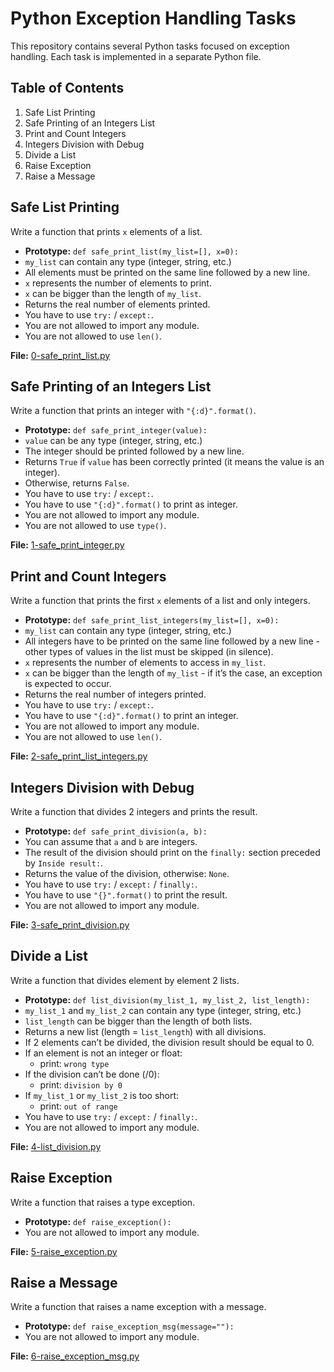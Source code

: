 # Python Exception Handling Tasks

This repository contains several Python tasks focused on exception handling. Each task is implemented in a separate Python file.

## Table of Contents

1. Safe List Printing
2. Safe Printing of an Integers List
3. Print and Count Integers
4. Integers Division with Debug
5. Divide a List
6. Raise Exception
7. Raise a Message

## Safe List Printing

Write a function that prints `x` elements of a list.

- **Prototype:** `def safe_print_list(my_list=[], x=0):`
- `my_list` can contain any type (integer, string, etc.)
- All elements must be printed on the same line followed by a new line.
- `x` represents the number of elements to print.
- `x` can be bigger than the length of `my_list`.
- Returns the real number of elements printed.
- You have to use `try:` / `except:`.
- You are not allowed to import any module.
- You are not allowed to use `len()`.

**File:** [0-safe_print_list.py](0-safe_print_list.py)

## Safe Printing of an Integers List

Write a function that prints an integer with `"{:d}".format()`.

- **Prototype:** `def safe_print_integer(value):`
- `value` can be any type (integer, string, etc.)
- The integer should be printed followed by a new line.
- Returns `True` if `value` has been correctly printed (it means the value is an integer).
- Otherwise, returns `False`.
- You have to use `try:` / `except:`.
- You have to use `"{:d}".format()` to print as integer.
- You are not allowed to import any module.
- You are not allowed to use `type()`.

**File:** [1-safe_print_integer.py](1-safe_print_integer.py)

## Print and Count Integers

Write a function that prints the first `x` elements of a list and only integers.

- **Prototype:** `def safe_print_list_integers(my_list=[], x=0):`
- `my_list` can contain any type (integer, string, etc.)
- All integers have to be printed on the same line followed by a new line - other types of values in the list must be skipped (in silence).
- `x` represents the number of elements to access in `my_list`.
- `x` can be bigger than the length of `my_list` - if it’s the case, an exception is expected to occur.
- Returns the real number of integers printed.
- You have to use `try:` / `except:`.
- You have to use `"{:d}".format()` to print an integer.
- You are not allowed to import any module.
- You are not allowed to use `len()`.

**File:** [2-safe_print_list_integers.py](2-safe_print_list_integers.py)

## Integers Division with Debug

Write a function that divides 2 integers and prints the result.

- **Prototype:** `def safe_print_division(a, b):`
- You can assume that `a` and `b` are integers.
- The result of the division should print on the `finally:` section preceded by `Inside result:`.
- Returns the value of the division, otherwise: `None`.
- You have to use `try:` / `except:` / `finally:`.
- You have to use `"{}".format()` to print the result.
- You are not allowed to import any module.

**File:** [3-safe_print_division.py](3-safe_print_division.py)

## Divide a List

Write a function that divides element by element 2 lists.

- **Prototype:** `def list_division(my_list_1, my_list_2, list_length):`
- `my_list_1` and `my_list_2` can contain any type (integer, string, etc.)
- `list_length` can be bigger than the length of both lists.
- Returns a new list (length = `list_length`) with all divisions.
- If 2 elements can’t be divided, the division result should be equal to 0.
- If an element is not an integer or float:
  - print: `wrong type`
- If the division can’t be done (/0):
  - print: `division by 0`
- If `my_list_1` or `my_list_2` is too short:
  - print: `out of range`
- You have to use `try:` / `except:` / `finally:`.
- You are not allowed to import any module.

**File:** [4-list_division.py](4-list_division.py)

## Raise Exception

Write a function that raises a type exception.

- **Prototype:** `def raise_exception():`
- You are not allowed to import any module.

**File:** [5-raise_exception.py](5-raise_exception.py)

## Raise a Message

Write a function that raises a name exception with a message.

- **Prototype:** `def raise_exception_msg(message=""):`
- You are not allowed to import any module.

**File:** [6-raise_exception_msg.py](6-raise_exception_msg.py)
